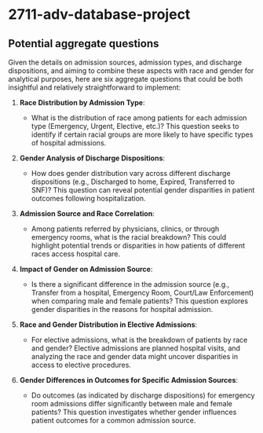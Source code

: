 # 2711-adv-database-project

## Potential aggregate questions
Given the details on admission sources, admission types, and discharge dispositions, and aiming to combine these aspects with race and gender for analytical purposes, here are six aggregate questions that could be both insightful and relatively straightforward to implement:

1. **Race Distribution by Admission Type**:
    - What is the distribution of race among patients for each admission type (Emergency, Urgent, Elective, etc.)? This question seeks to identify if certain racial groups are more likely to have specific types of hospital admissions.

2. **Gender Analysis of Discharge Dispositions**:
    - How does gender distribution vary across different discharge dispositions (e.g., Discharged to home, Expired, Transferred to SNF)? This question can reveal potential gender disparities in patient outcomes following hospitalization.

3. **Admission Source and Race Correlation**:
    - Among patients referred by physicians, clinics, or through emergency rooms, what is the racial breakdown? This could highlight potential trends or disparities in how patients of different races access hospital care.

4. **Impact of Gender on Admission Source**:
    - Is there a significant difference in the admission source (e.g., Transfer from a hospital, Emergency Room, Court/Law Enforcement) when comparing male and female patients? This question explores gender disparities in the reasons for hospital admission.

5. **Race and Gender Distribution in Elective Admissions**:
    - For elective admissions, what is the breakdown of patients by race and gender? Elective admissions are planned hospital visits, and analyzing the race and gender data might uncover disparities in access to elective procedures.

6. **Gender Differences in Outcomes for Specific Admission Sources**:
    - Do outcomes (as indicated by discharge dispositions) for emergency room admissions differ significantly between male and female patients? This question investigates whether gender influences patient outcomes for a common admission source.